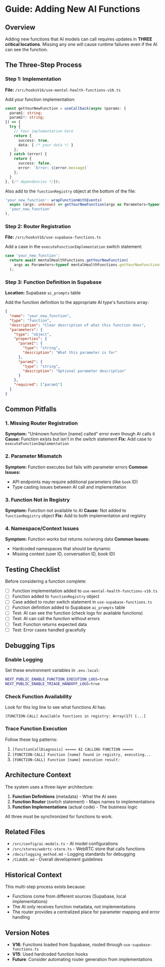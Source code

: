 # Guide: Adding New AI Functions

## Overview

Adding new functions that AI models can call requires updates in **THREE critical locations**. Missing any one will cause runtime failures even if the AI can see the function.

## The Three-Step Process

### Step 1: Implementation
**File:** `/src/hooksV16/use-mental-health-functions-v16.ts`

Add your function implementation:
```typescript
const getYourNewFunction = useCallback(async (params: {
  param1: string;
  param2?: string;
}) => {
  try {
    // Your implementation here
    return {
      success: true,
      data: { /* your data */ }
    };
  } catch (error) {
    return {
      success: false,
      error: `Error: ${error.message}`
    };
  }
}, [/* dependencies */]);
```

Also add to the `functionRegistry` object at the bottom of the file:
```typescript
'your_new_function': wrapFunctionWithEvents(
  async (args: unknown) => getYourNewFunction(args as Parameters<typeof getYourNewFunction>[0]),
  'your_new_function'
),
```

### Step 2: Router Registration
**File:** `/src/hooksV16/use-supabase-functions.ts`

Add a case in the `executeFunctionImplementation` switch statement:
```typescript
case 'your_new_function':
  return await mentalHealthFunctions.getYourNewFunction(
    args as Parameters<typeof mentalHealthFunctions.getYourNewFunction>[0]
  );
```

### Step 3: Function Definition in Supabase
**Location:** Supabase `ai_prompts` table

Add the function definition to the appropriate AI type's functions array:
```json
{
  "name": "your_new_function",
  "type": "function",
  "description": "Clear description of what this function does",
  "parameters": {
    "type": "object",
    "properties": {
      "param1": {
        "type": "string",
        "description": "What this parameter is for"
      },
      "param2": {
        "type": "string",
        "description": "Optional parameter description"
      }
    },
    "required": ["param1"]
  }
}
```

## Common Pitfalls

### 1. Missing Router Registration
**Symptom:** "Unknown function [name] called" error even though AI calls it
**Cause:** Function exists but isn't in the switch statement
**Fix:** Add case to `executeFunctionImplementation`

### 2. Parameter Mismatch
**Symptom:** Function executes but fails with parameter errors
**Common Issues:**
- API endpoints may require additional parameters (like `book` ID)
- Type casting issues between AI call and implementation

### 3. Function Not in Registry
**Symptom:** Function not available to AI
**Cause:** Not added to `functionRegistry` object
**Fix:** Add to both implementation and registry

### 4. Namespace/Context Issues
**Symptom:** Function works but returns no/wrong data
**Common Issues:**
- Hardcoded namespaces that should be dynamic
- Missing context (user ID, conversation ID, book ID)

## Testing Checklist

Before considering a function complete:

- [ ] Function implementation added to `use-mental-health-functions-v16.ts`
- [ ] Function added to `functionRegistry` object
- [ ] Case added to router switch statement in `use-supabase-functions.ts`
- [ ] Function definition added to Supabase `ai_prompts` table
- [ ] Test: AI can see the function (check logs for available functions)
- [ ] Test: AI can call the function without errors
- [ ] Test: Function returns expected data
- [ ] Test: Error cases handled gracefully

## Debugging Tips

### Enable Logging
Set these environment variables in `.env.local`:
```bash
NEXT_PUBLIC_ENABLE_FUNCTION_EXECUTION_LOGS=true
NEXT_PUBLIC_ENABLE_TRIAGE_HANDOFF_LOGS=true
```

### Check Function Availability
Look for this log line to see what functions AI has:
```
[FUNCTION-CALL] Available functions in registry: Array(17) [...]
```

### Trace Function Execution
Follow these log patterns:
1. `[functionCallDiagnosis] ===== AI CALLING FUNCTION =====`
2. `[FUNCTION-CALL] Function [name] found in registry, executing...`
3. `[FUNCTION-CALL] Function [name] execution result:`

## Architecture Context

The system uses a three-layer architecture:

1. **Function Definitions** (metadata) - What the AI sees
2. **Function Router** (switch statement) - Maps names to implementations  
3. **Function Implementations** (actual code) - The business logic

All three must be synchronized for functions to work.

## Related Files

- `/src/config/ai-models.ts` - AI model configurations
- `/src/stores/webrtc-store.ts` - WebRTC store that calls functions
- `/docs/logging_method.md` - Logging standards for debugging
- `/CLAUDE.md` - Overall development guidelines

## Historical Context

This multi-step process exists because:
- Functions come from different sources (Supabase, local implementations)
- The AI only receives function metadata, not implementations
- The router provides a centralized place for parameter mapping and error handling

## Version Notes

- **V16**: Functions loaded from Supabase, routed through `use-supabase-functions.ts`
- **V15**: Used hardcoded function hooks
- **Future**: Consider automating router generation from implementations